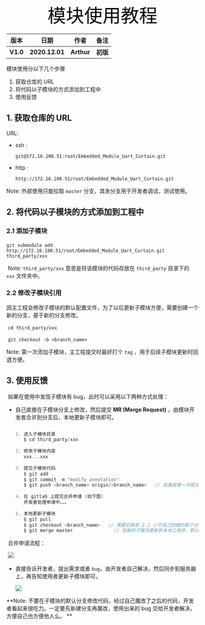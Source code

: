 <center>
    <font size=8 color=#0000 face="黑体"> 模块使用教程 </font>
</center>



| 版本     | 日期           | 作者       | 备注     |
| -------- | -------------- | ---------- | -------- |
| **V1.0** | **2020.12.01** | **Arthur** | **初版** |



模块使用分以下几个步骤

1. 获取仓库的 URL
2. 将代码以子模块的方式添加到工程中
3. 使用反馈



## 1. 获取仓库的 URL

URL:

- ssh :  

  ```git@172.16.100.51:root/Embedded_Module_Uart_Curtain.git```

- http : 

  ```http://172.16.100.51/root/Embedded_Module_Uart_Curtain.git```



Note: 外部使用只能拉取 ```master``` 分支，其余分支用于开发者调试，测试使用。



## 2. 将代码以子模块的方式添加到工程中

### 2.1 添加子模块

​	```git submodule add http://172.16.100.51/root/Embedded_Module_Uart_Curtain.git third_party/xxx```

​	Note: ```third_party/xxx``` 意思是将该模块的代码存放在 ```third_party``` 目录下的 ```xxx``` 文件夹中。



### 2.2 修改子模块引用

​	因主工程会修改子模块的默认配置文件，为了以后更新子模块方便，需要创建一个新的分支，基于新的分支修改。

​	```cd third_party/xxx```

​	```git checkout -b <branch_name>```



Note: 第一次添加子模块，主工程提交时最好打个 ```tag``` ，用于后续子模块更新时回退方便。



## 3. 使用反馈

​	如果在使用中发现子模块有 bug，此时可以采用以下两种方式处理：

- 自己直接在子模块分支上修改，然后提交 **MR (Merge Request)** ，由模块开发者合并到分支后，本地更新子模块即可。

  ```c
  
  1. 进入子模块目录
     $ cd third_party/xxx
      
  2. 修改子模块内容
     xxx...xxx
      
  3. 提交子模块代码
     $ git add .
     $ git commit -m "modify annotation"
     $ git push <branch_name> origin/<branch_name>   // 如果是第一次提交，远端不存在该分支，在推送时需要加上 --set-upstream 参数 
      
  4. 在 gitlab 上提交合并申请 (如下图)
     开发者处理申请中。。。
    
  5. 本地更新子模块
     $ git pull
     $ git checkout <branch_name>   // 需要切换到 2.2 小节自己创建的那个分支
     $ git merge master 			  // 将新的子模块更新到本地工程中，默认是 master 分支，如需特别指定其他分支，自己修改即可    
  ```



​		合并申请流程：

​		![](E:\work\托马斯\Snipaste_2020-12-01_15-18-32.png)





- 直接告诉开发者，提出需求或者 ```bug```，由开发者自己解决，然后同步到服务器上，再告知使用者更新子模块即可。

   ![](E:\work\托马斯\Snipaste_2020-12-01_15-23-31.png)





**Note: 不要在子模块的默认分支修改代码，经过自己魔改了之后的代码，开发者看起来很吃力。一定要先新建分支再魔改，使用出来的 bug 交给开发者解决，方便自己也方便他人么。 **
